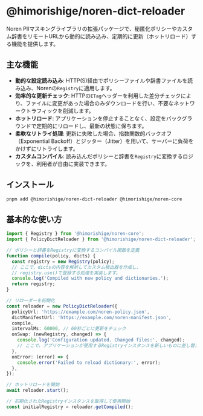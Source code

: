 # @himorishige/noren-dict-reloader

Noren PIIマスキングライブラリの拡張パッケージで、秘匿化ポリシーやカスタム辞書をリモートURLから動的に読み込み、定期的に更新（ホットリロード）する機能を提供します。

## 主な機能

- **動的な設定読み込み**: HTTP(S)経由でポリシーファイルや辞書ファイルを読み込み、Norenの`Registry`に適用します。
- **効率的な更新チェック**: HTTPの`ETag`ヘッダーを利用した差分チェックにより、ファイルに変更があった場合のみダウンロードを行い、不要なネットワークトラフィックを削減します。
- **ホットリロード**: アプリケーションを停止することなく、設定をバックグラウンドで定期的にリロードし、最新の状態に保ちます。
- **柔軟なリトライ処理**: 更新に失敗した場合、指数関数的バックオフ（Exponential Backoff）とジッター（Jitter）を用いて、サーバーに負荷をかけずにリトライします。
- **カスタムコンパイル**: 読み込んだポリシーと辞書を`Registry`に変換するロジックを、利用者が自由に実装できます。

## インストール

```sh
pnpm add @himorishige/noren-dict-reloader @himorishige/noren-core
```

## 基本的な使い方

```typescript
import { Registry } from '@himorishige/noren-core';
import { PolicyDictReloader } from '@himorishige/noren-dict-reloader';

// ポリシーと辞書をRegistryに変換するコンパイル関数を定義
function compile(policy, dicts) {
  const registry = new Registry(policy);
  // ここで、dictsの内容を解析してカスタム検出器を作成し、
  // registry.use()で登録する処理を実装します。
  console.log('Compiled with new policy and dictionaries.');
  return registry;
}

// リローダーを初期化
const reloader = new PolicyDictReloader({
  policyUrl: 'https://example.com/noren-policy.json',
  dictManifestUrl: 'https://example.com/noren-manifest.json',
  compile,
  intervalMs: 60000, // 60秒ごとに更新をチェック
  onSwap: (newRegistry, changed) => {
    console.log('Configuration updated. Changed files:', changed);
    // ここで、アプリケーションが使用するRegistryインスタンスを新しいものに差し替える
  },
  onError: (error) => {
    console.error('Failed to reload dictionary:', error);
  },
});

// ホットリロードを開始
await reloader.start();

// 初期化されたRegistryインスタンスを取得して使用開始
const initialRegistry = reloader.getCompiled();
```
